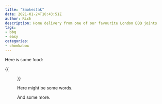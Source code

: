 ```yaml
---
title: "Smokestak"
date: 2021-01-24T10:43:51Z
author: Rich
description: Home delivery from one of our favourite London BBQ joints
tags: 
- bbq
- easy
categories: 
- chonkabox
---
```



Here is some food:

{{<figure src="plated.jpg">}}

Here might be some words.

And some more.
